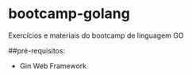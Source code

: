 # bootcamp-golang
Exercícios e materiais do bootcamp de linguagem GO

##pré-requisitos:

- Gin Web Framework

